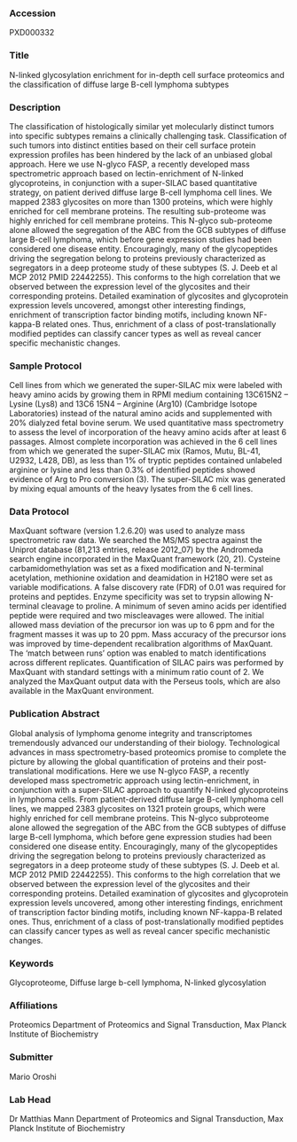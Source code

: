 ### Accession
PXD000332

### Title
N-linked glycosylation enrichment for in-depth cell surface proteomics and the classification of diffuse large B-cell lymphoma subtypes

### Description
The classification of histologically similar yet molecularly distinct tumors into specific subtypes remains a clinically challenging task.  Classification of such tumors into distinct entities based on their cell surface protein expression profiles has been hindered by the lack of an unbiased global approach.  Here we use N-glyco FASP, a recently developed mass spectrometric approach based on lectin-enrichment of N-linked glycoproteins, in conjunction with a super-SILAC based  quantitative strategy, on patient derived diffuse large B-cell lymphoma cell lines. We mapped 2383 glycosites on more than 1300 proteins, which were highly enriched for cell membrane proteins.  The resulting sub-proteome was highly enriched for cell membrane proteins. This N-glyco sub-proteome alone allowed the segregation of the ABC from the GCB subtypes of diffuse large  B-cell lymphoma, which before gene expression studies had been considered one disease entity. Encouragingly, many of the glycopeptides driving the segregation belong to proteins previously characterized as segregators in a deep proteome study of these subtypes (S. J. Deeb et al MCP 2012 PMID 22442255). This conforms to the high correlation that we observed between the expression level of the glycosites and their corresponding proteins. Detailed examination of glycosites and glycoprotein expression levels uncovered, amongst other interesting findings, enrichment of transcription  factor binding motifs, including known NF-kappa-B related ones. Thus, enrichment of a class of post-translationally modified peptides can classify cancer types as well as reveal cancer specific mechanistic  changes.

### Sample Protocol
Cell lines from which we generated the super-SILAC mix were labeled with heavy amino acids by growing them in RPMI medium containing 13C615N2 – Lysine (Lys8) and 13C6 15N4 – Arginine (Arg10) (Cambridge Isotope Laboratories) instead of the natural amino acids and supplemented with 20% dialyzed fetal bovine serum. We used quantitative mass spectrometry to assess the level of incorporation of the heavy amino acids after at least 6 passages. Almost complete incorporation was achieved in the 6 cell lines from which we generated the super-SILAC mix (Ramos, Mutu, BL-41, U2932, L428, DB), as less than 1% of tryptic peptides contained unlabeled arginine or lysine and less than 0.3% of identified peptides showed evidence of Arg to Pro conversion (3). The super-SILAC mix was generated by mixing equal amounts of the heavy lysates from the 6 cell lines.

### Data Protocol
MaxQuant software (version 1.2.6.20) was used to analyze mass spectrometric raw data. We searched the MS/MS spectra against the Uniprot database (81,213 entries, release 2012_07) by the Andromeda search engine incorporated in the MaxQuant framework (20, 21). Cysteine carbamidomethylation was set as a fixed modification and N-terminal acetylation, methionine oxidation and deamidation in H218O were set as variable modifications. A false discovery rate (FDR) of 0.01 was required for proteins and peptides. Enzyme specificity was set to trypsin allowing N-terminal cleavage to proline. A minimum of seven amino acids per identified peptide were required and two miscleavages were allowed. The initial allowed mass deviation of the precursor ion was up to 6 ppm and for the fragment masses it was up to 20 ppm. Mass accuracy of the precursor ions was improved by time-dependent recalibration algorithms of MaxQuant. The ‘match between runs’ option was enabled to match identifications across different replicates. Quantification of SILAC pairs was performed by MaxQuant with standard settings with a minimum ratio count of 2. We analyzed the MaxQuant output data with the Perseus tools, which are also available in the MaxQuant environment.

### Publication Abstract
Global analysis of lymphoma genome integrity and transcriptomes tremendously advanced our understanding of their biology. Technological advances in mass spectrometry-based proteomics promise to complete the picture by allowing the global quantification of proteins and their post-translational modifications. Here we use N-glyco FASP, a recently developed mass spectrometric approach using lectin-enrichment, in conjunction with a super-SILAC approach to quantify N-linked glycoproteins in lymphoma cells. From patient-derived diffuse large B-cell lymphoma cell lines, we mapped 2383 glycosites on 1321 protein groups, which were highly enriched for cell membrane proteins. This N-glyco subproteome alone allowed the segregation of the ABC from the GCB subtypes of diffuse large B-cell lymphoma, which before gene expression studies had been considered one disease entity. Encouragingly, many of the glycopeptides driving the segregation belong to proteins previously characterized as segregators in a deep proteome study of these subtypes (S. J. Deeb et al. MCP 2012 PMID 22442255). This conforms to the high correlation that we observed between the expression level of the glycosites and their corresponding proteins. Detailed examination of glycosites and glycoprotein expression levels uncovered, among other interesting findings, enrichment of transcription factor binding motifs, including known NF-kappa-B related ones. Thus, enrichment of a class of post-translationally modified peptides can classify cancer types as well as reveal cancer specific mechanistic changes.

### Keywords
Glycoproteome, Diffuse large b-cell lymphoma, N-linked glycosylation

### Affiliations
Proteomics
Department of Proteomics and Signal Transduction, Max Planck Institute of Biochemistry

### Submitter
Mario Oroshi

### Lab Head
Dr Matthias Mann
Department of Proteomics and Signal Transduction, Max Planck Institute of Biochemistry


